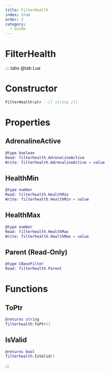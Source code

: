 ```yaml
---
title: FilterHealth
index: true
order: 2
category:
  - Guide
---
```


# FilterHealth

::: tabs
@tab Lua
# Constructor
```lua
FilterHealth(ptr --[[ string ]])
```
# Properties
## AdrenalineActive 
```lua
@type boolean
Read: filterhealth.AdrenalineActive
Write: filterhealth.AdrenalineActive = value
```
## HealthMin 
```lua
@type number
Read: filterhealth.HealthMin
Write: filterhealth.HealthMin = value
```
## HealthMax 
```lua
@type number
Read: filterhealth.HealthMax
Write: filterhealth.HealthMax = value
```
## Parent (Read-Only)
```lua
@type CBaseFilter
Read: filterhealth.Parent
```
# Functions
## ToPtr
```lua
@returns string
filterhealth:ToPtr()
```
## IsValid
```lua
@returns bool
filterhealth:IsValid()
```

:::